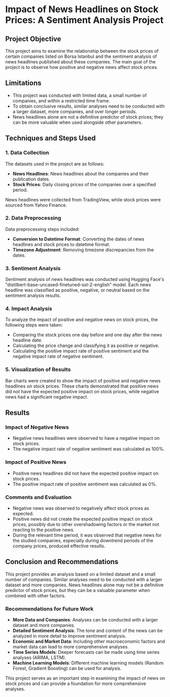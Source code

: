 # Impact of News Headlines on Stock Prices: A Sentiment Analysis Project

## Project Objective

This project aims to examine the relationship between the stock prices of certain companies listed on Borsa Istanbul and the sentiment analysis of news headlines published about these companies. The main goal of the project is to observe how positive and negative news affect stock prices.

## Limitations

- This project was conducted with limited data, a small number of companies, and within a restricted time frame.
- To obtain conclusive results, similar analyses need to be conducted with a larger dataset, more companies, and over longer periods.
- News headlines alone are not a definitive predictor of stock prices; they can be more valuable when used alongside other parameters.

## Techniques and Steps Used

### 1. Data Collection

The datasets used in the project are as follows:
- **News Headlines**: News headlines about the companies and their publication dates.
- **Stock Prices**: Daily closing prices of the companies over a specified period.

News headlines were collected from TradingView, while stock prices were sourced from Yahoo Finance.

### 2. Data Preprocessing

Data preprocessing steps included:
- **Conversion to Datetime Format**: Converting the dates of news headlines and stock prices to datetime format.
- **Timezone Adjustment**: Removing timezone discrepancies from the dates.

### 3. Sentiment Analysis

Sentiment analysis of news headlines was conducted using Hugging Face's "distilbert-base-uncased-finetuned-sst-2-english" model. Each news headline was classified as positive, negative, or neutral based on the sentiment analysis results.

### 4. Impact Analysis

To analyze the impact of positive and negative news on stock prices, the following steps were taken:
- Comparing the stock prices one day before and one day after the news headline date.
- Calculating the price change and classifying it as positive or negative.
- Calculating the positive impact rate of positive sentiment and the negative impact rate of negative sentiment.

### 5. Visualization of Results

Bar charts were created to show the impact of positive and negative news headlines on stock prices. These charts demonstrated that positive news did not have the expected positive impact on stock prices, while negative news had a significant negative impact.

## Results

### Impact of Negative News
- Negative news headlines were observed to have a negative impact on stock prices.
- The negative impact rate of negative sentiment was calculated as 100%.

### Impact of Positive News
- Positive news headlines did not have the expected positive impact on stock prices.
- The positive impact rate of positive sentiment was calculated as 0%.

### Comments and Evaluation
- Negative news was observed to negatively affect stock prices as expected.
- Positive news did not create the expected positive impact on stock prices, possibly due to other overshadowing factors or the market not reacting to the positive news.
- During the relevant time period, it was observed that negative news for the studied companies, especially during downtrend periods of the company prices, produced effective results.

## Conclusion and Recommendations

This project provides an analysis based on a limited dataset and a small number of companies. Similar analyses need to be conducted with a larger dataset and more companies. News headlines alone may not be a definitive predictor of stock prices, but they can be a valuable parameter when combined with other factors.

### Recommendations for Future Work

- **More Data and Companies**: Analyses can be conducted with a larger dataset and more companies.
- **Detailed Sentiment Analysis**: The tone and content of the news can be analyzed in more detail to improve sentiment analysis.
- **Economic and Market Data**: Including other macroeconomic factors and market data can lead to more comprehensive analyses.
- **Time Series Models**: Deeper forecasts can be made using time series analyses (ARIMA, LSTM).
- **Machine Learning Models**: Different machine learning models (Random Forest, Gradient Boosting) can be used for analysis.

This project serves as an important step in examining the impact of news on stock prices and can provide a foundation for more comprehensive analyses.
